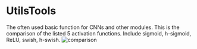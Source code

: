 # UtilsTools
The often used basic function for CNNs and other modules.
This is the comparison of the listed 5 activation functions.
Include sigmoid, h-sigmoid, ReLU, swish, h-swish.
![comparison](comparsion.jpg)
